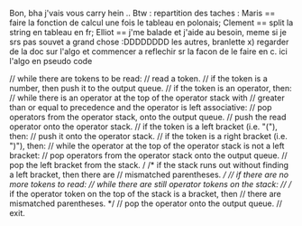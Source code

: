 Bon, bha j'vais vous carry hein ..
Btw : repartition des taches :
Maris  == faire la fonction de calcul une fois le tableau en polonais;
Clement == split la string en tableau en fr;
Elliot == j'me balade et j'aide au besoin, meme si je srs pas souvet a grand chose :DDDDDDDD
les autres, branlette x)
regarder de la doc sur l'algo et commencer a reflechir sr la facon de le faire en c. ici l'algo en pseudo code 


//  while there are tokens to be read:
//  	read a token.
//  	if the token is a number, then push it to the output queue.
//  	if the token is an operator, then:
//  		while there is an operator at the top of the operator stack with
//  			greater than or equal to precedence and the operator is left associative:
//  				pop operators from the operator stack, onto the output queue.
//  		push the read operator onto the operator stack.
//  	if the token is a left bracket (i.e. "("), then:
//  		push it onto the operator stack.
//  	if the token is a right bracket (i.e. ")"), then:
//  		while the operator at the top of the operator stack is not a left bracket:
//  			pop operators from the operator stack onto the output queue.
//    		pop the left bracket from the stack.
/   		/* if the stack runs out without finding a left bracket, then there are
//  		mismatched parentheses. */
//   if there are no more tokens to read:
//  	while there are still operator tokens on the stack:
//  		/* if the operator token on the top of the stack is a bracket, then
//  		there are mismatched parentheses. */
//  		pop the operator onto the output queue.
//  exit.

